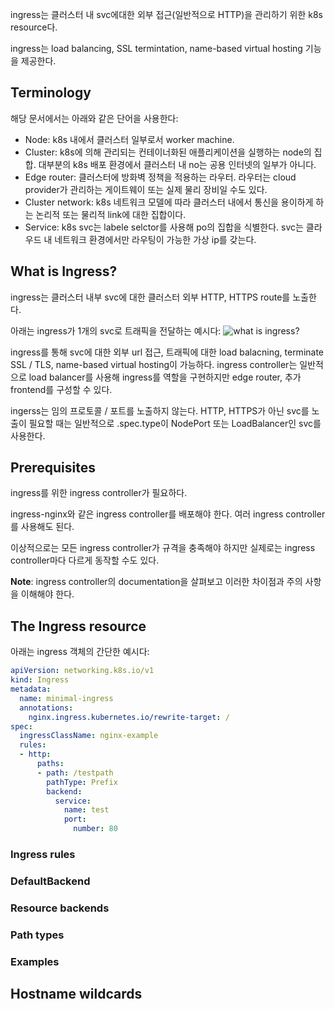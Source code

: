 ingress는 클러스터 내 svc에대한 외부 접근(일반적으로 HTTP)을 관리하기 위한 k8s resource다.

ingress는 load balancing, SSL termintation, name-based virtual hosting 기능을 제공한다.

## Terminology
해당 문서에서는 아래와 같은 단어을 사용한다:
- Node: k8s 내에서 클러스터 일부로서 worker machine.
- Cluster: k8s에 의해 관리되는 컨테이너화된 애플리케이션을 실행하는 node의 집합. 대부분의 k8s 배포 환경에서 클러스터 내 no는 공용 인터넷의 일부가 아니다.
- Edge router: 클러스터에 방화벽 정책을 적용하는 라우터. 라우터는 cloud provider가 관리하는 게이트웨이 또는 실제 물리 장비일 수도 있다.
- Cluster network: k8s 네트워크 모델에 따라 클러스터 내에서 통신을 용이하게 하는 논리적 또는 물리적 link에 대한 집합이다.
- Service: k8s svc는 labele selctor를 사용해 po의 집합을 식별한다. svc는 클라우드 내 네트워크 환경에서만 라우팅이 가능한 가상 ip를 갖는다.

## What is Ingress?
ingress는 클러스터 내부 svc에 대한 클러스터 외부 HTTP, HTTPS route를 노출한다.

아래는 ingress가 1개의 svc로 트래픽을 전달하는 예시다:
![what is ingress?](https://d33wubrfki0l68.cloudfront.net/91ace4ec5dd0260386e71960638243cf902f8206/c3c52/docs/images/ingress.svg)

ingress를 통해 svc에 대한 외부 url 접근, 트래픽에 대한 load balacning, terminate SSL / TLS, name-based virtual hosting이 가능하다. ingress controller는 일반적으로 load balancer를 사용해 ingress를 역할을 구현하지만 edge router, 추가 frontend를 구성할 수 있다.

ingerss는 임의 프로토콜 / 포트를 노출하지 않는다. HTTP, HTTPS가 아닌 svc를 노출이 필요할 때는 일반적으로 .spec.type이 NodePort 또는 LoadBalancer인 svc를 사용한다.

## Prerequisites
ingress를 위한 ingress controller가 필요하다.

ingress-nginx와 같은 ingress controller를 배포해야 한다. 여러 ingress controller를 사용해도 된다.

이상적으로는 모든 ingress controller가 규격을 충족해야 하지만 실제로는 ingress controller마다 다르게 동작할 수도 있다.

**Note**: ingress controller의 documentation을 살펴보고 이러한 차이점과 주의 사항을 이해해야 한다.

## The Ingress resource
아래는 ingress 객체의 간단한 예시다:

``` yaml
apiVersion: networking.k8s.io/v1
kind: Ingress
metadata:
  name: minimal-ingress
  annotations:
    nginx.ingress.kubernetes.io/rewrite-target: /
spec:
  ingressClassName: nginx-example
  rules:
  - http:
      paths:
      - path: /testpath
        pathType: Prefix
        backend:
          service:
            name: test
            port:
              number: 80
```

### Ingress rules

### DefaultBackend

### Resource backends

### Path types

### Examples

## Hostname wildcards